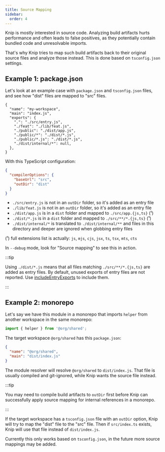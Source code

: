 ```yaml
---
title: Source Mapping
sidebar:
  order: 4
---
```


Knip is mostly interested in source code. Analyzing build artifacts hurts
performance and often leads to false positives, as they potentially contain
bundled code and unresolvable imports.

That's why Knip tries to map such build artifacts back to their original source
files and analyze those instead. This is done based on `tsconfig.json` settings.

## Example 1: package.json

Let's look at an example case with `package.json` and `tsconfig.json` files, and
see how "dist" files are mapped to "src" files.

```jsonc title="package.json"
{
  "name": "my-workspace",
  "main": "index.js",
  "exports": {
    ".": "./src/entry.js",
    "./feat": "./lib/feat.js",
    "./public": "./dist/app.js",
    "./public/*": "./dist/*.js",
    "./public/*.js": "./dist/*.js",
    "./dist/internal/*": null,
  },
}
```

With this TypeScript configuration:

```json title="tsconfig.json"
{
  "compilerOptions": {
    "baseUrl": "src",
    "outDir": "dist"
  }
}
```

- `./src/entry.js` is not in an `outDir` folder, so it's added as an entry file
- `./lib/feat.js` is not in an `outDir` folder, so it's added as an entry file
- `./dist/app.js` is in a `dist` folder and mapped to `./src/app.{js,ts}` (¹)
- `./dist/*.js` is in a `dist` folder and mapped to `./src/**/*.{js,ts}` (¹)
- `./dist/internal/*` is translated to `./dist/internal/**` and files in this
  directory and deeper are ignored when globbing entry files

(¹) full extensions list is actually: `js`, `mjs`, `cjs`, `jsx`, `ts`, `tsx`,
`mts`, `cts`

In `--debug` mode, look for "Source mapping" to see this in action.

:::tip

Using `./dist/*.js` means that all files matching `./src/**/*.{js,ts}` are added
as entry files. By default, unused exports of entry files are not reported. Use
[includeEntryExports][1] to include them.

:::

## Example 2: monorepo

Let's say we have this module in a monorepo that imports `helper` from another
workspace in the same monorepo:

```ts title="index.js"
import { helper } from '@org/shared';
```

The target workspace `@org/shared` has this `package.json`:

```json title="package.json"
{
  "name": "@org/shared",
  "main": "dist/index.js"
}
```

The module resolver will resolve `@org/shared` to `dist/index.js`. That file is
usually compiled and git-ignored, while Knip wants the source file instead.

:::tip

You may need to compile build artifacts to `outDir` first before Knip can
successfully apply source mapping for internal references in a monorepo.

:::

If the target workspace has a `tsconfig.json` file with an `outDir` option, Knip
will try to map the "dist" file to the "src" file. Then if `src/index.ts`
exists, Knip will use that file instead of `dist/index.js`.

Currently this only works based on `tsconfig.json`, in the future more source
mappings may be added.

[1]: ../reference/configuration.md#includeentryexports
